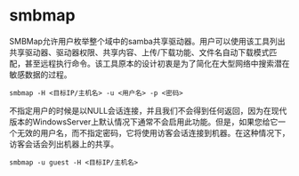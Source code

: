 # smbmap

SMBMap允许用户枚举整个域中的samba共享驱动器。用户可以使用该工具列出共享驱动器、驱动器权限、共享内容、上传/下载功能、文件名自动下载模式匹配，甚至远程执行命令。该工具原本的设计初衷是为了简化在大型网络中搜索潜在敏感数据的过程。

```shell
smbmap -H <目标IP/主机名> -u <用户名> -p <密码>
```



不指定用户的时候是以NULL会话连接，并且我们不会得到任何返回，因为在现代版本的WindowsServer上默认情况下通常不会启用此功能。但是，如果您给它一个无效的用户名，而不指定密码，它将使用访客会话连接到机器。在这种情况下，访客会话会列出机器上的共享。

```shell
smbmap -u guest -H <目标IP/主机名>
```



